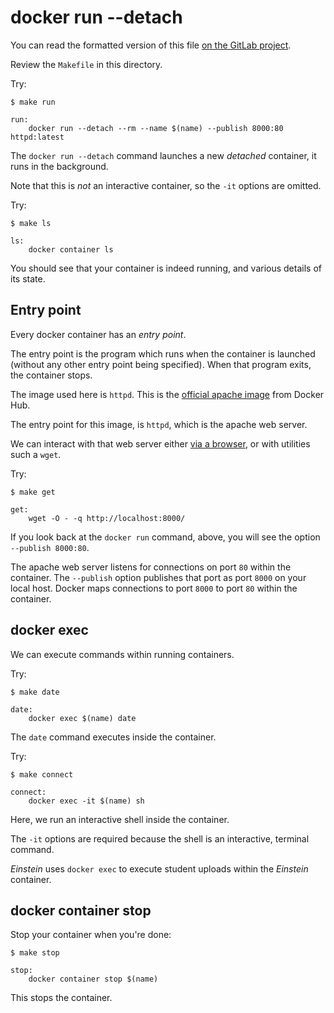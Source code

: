 # docker run --detach

You can read the formatted version of this file
[on the GitLab project](https://gitlab.computing.dcu.ie/sblott/ca282-docker-demo).

Review the `Makefile` in this directory.

Try:

```
$ make run
```

```
run:
	docker run --detach --rm --name $(name) --publish 8000:80 httpd:latest
```

The `docker run --detach` command launches a new *detached* container, it runs in the background.

Note that this is *not* an interactive container, so the `-it` options are omitted.

Try:

```
$ make ls
```

```
ls:
	docker container ls
```

You should see that your container is indeed running, and various details of its state.

## Entry point

Every docker container has an *entry point*.

The entry point is the program which runs when the container is launched (without any other entry point being
specified).  When that program exits, the container stops.

The image used here is `httpd`.  This is the
[official apache image](https://hub.docker.com/_/httpd)
from Docker Hub.

The entry point for this image, is `httpd`, which is the apache web server.

We can interact with that web server either
[via a browser](http://localhost:8000), or with utilities such a `wget`.

Try:

```
$ make get
```

```
get:
	wget -O - -q http://localhost:8000/
```

If you look back at the `docker run` command, above, you will see the option `--publish 8000:80`.

The apache web server listens for connections on port `80` within the container.  The `--publish` option
publishes that port as port `8000` on your local host.  Docker maps connections to port `8000` to port `80`
within the container.

## docker exec

We can execute commands within running containers.

Try:

```
$ make date
```

```
date:
	docker exec $(name) date
```

The `date` command executes inside the container.

Try:

```
$ make connect
```

```
connect:
	docker exec -it $(name) sh
```

Here, we run an interactive shell inside the container.

The `-it` options are required because the shell is an interactive, terminal command.

*Einstein* uses `docker exec` to execute student uploads within the _Einstein_ container.

## docker container stop

Stop your container when you're done:

```
$ make stop
```

```
stop:
	docker container stop $(name)
```

This stops the container.

